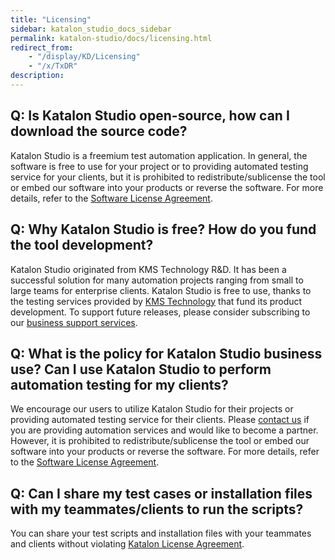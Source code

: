 ```yaml
---
title: "Licensing" 
sidebar: katalon_studio_docs_sidebar
permalink: katalon-studio/docs/licensing.html 
redirect_from:
    - "/display/KD/Licensing"
    - "/x/TxDR"
description: 
---
```

Q: Is Katalon Studio open-source, how can I download the source code?
---------------------------------------------------------------------

Katalon Studio is a freemium test automation application. In general, the software is free to use for your project or to providing automated testing service for your clients, but it is prohibited to redistribute/sublicense the tool or embed our software into your products or reverse the software. For more details, refer to the [Software License Agreement](https://www.katalon.com/license-agreement/).

Q: Why Katalon Studio is free? How do you fund the tool development? 
---------------------------------------------------------------------

Katalon Studio originated from KMS Technology R&D. It has been a successful solution for many automation projects ranging from small to large teams for enterprise clients. Katalon Studio is free to use, thanks to the testing services provided by [KMS Technology](https://www.kms-technology.com/) that fund its product development. To support future releases, please consider subscribing to our [business support services](https://www.katalon.com/support-service-options/).

Q: What is the policy for Katalon Studio business use? Can I use Katalon Studio to perform automation testing for my clients? 
------------------------------------------------------------------------------------------------------------------------------

We encourage our users to utilize Katalon Studio for their projects or providing automated testing service for their clients. Please [contact us](mailto:info@katalon.com) if you are providing automation services and would like to become a partner. However, it is prohibited to redistribute/sublicense the tool or embed our software into your products or reverse the software. For more details, refer to the [Software License Agreement](https://katalon.com/license-agreement).

Q: Can I share my test cases or installation files with my teammates/clients to run the scripts? 
-------------------------------------------------------------------------------------------------

You can share your test scripts and installation files with your teammates and clients without violating [Katalon License Agreement](https://www.katalon.com/license-agreement).